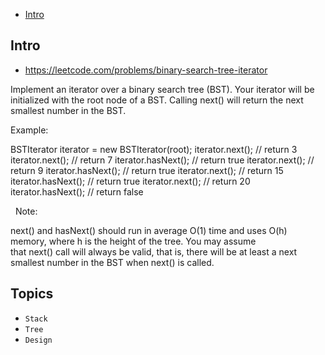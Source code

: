 - [Intro](#intro)

## Intro

- https://leetcode.com/problems/binary-search-tree-iterator

Implement an iterator over a binary search tree (BST). Your iterator will be initialized with the root node of a BST.
Calling next() will return the next smallest number in the BST.
 


Example:


BSTIterator iterator = new BSTIterator(root);
iterator.next();    // return 3
iterator.next();    // return 7
iterator.hasNext(); // return true
iterator.next();    // return 9
iterator.hasNext(); // return true
iterator.next();    // return 15
iterator.hasNext(); // return true
iterator.next();    // return 20
iterator.hasNext(); // return false

 
Note:

next() and hasNext() should run in average O(1) time and uses O(h) memory, where h is the height of the tree.
You may assume that next() call will always be valid, that is, there will be at least a next smallest number in the BST when next() is called.



## Topics

- `Stack`
- `Tree`
- `Design`


